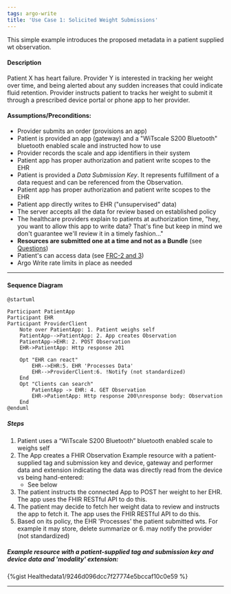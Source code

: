 ```yaml
---
tags: argo-write
title: 'Use Case 1: Solicited Weight Submissions'
---
```


<!-- Enter your content here -->
This simple example introduces the proposed metadata in a patient supplied wt observation.

#### Description

Patient X has heart failure.  Provider Y is interested in tracking her weight over time, and being alerted about any sudden increases that could indicate fluid retention. Provider instructs patient to tracks her weight to submit it through a prescribed device portal or phone app to her provider.

#### Assumptions/Preconditions:

- Provider submits an order (provisions an app)
- Patient is provided an app (gateway) and a "WiTscale S200 Bluetooth" bluetooth enabled scale and instructed how to use
- Provider records the scale and app identifiers in their system
- Patient app has proper authorization and patient write scopes to the EHR
- Patient is provided a *Data Submission Key*. It represents fulfillment of a data request and can be referenced from the Observation.
- Patient app has proper authorization and patient write scopes to the EHR
- Patient app directly writes to EHR ("unsupervised" data)
- The server accepts all the data for review based on established policy
- The healthcare providers  explain to patients at authorization time, "hey, you want to allow this app to write data? That's fine but keep in mind we don't guarantee we'll review it in a timely fashion..."
- **Resources are submitted one at a time and not as a Bundle** (see [Questions](/UG_Lai1iRaC2posiQzl0zw#Questions))
- Patient's can access data (see [FRC-2 and 3]([/WwsA0bNWSQ2OS5zbJFM_rw?view](https://hackmd.io/WwsA0bNWSQ2OS5zbJFM_rw?view)))
- Argo Write rate limits in place as needed

---

#### Sequence Diagram

```plantuml
@startuml
 
Participant PatientApp 
Participant EHR
Participant ProviderClient 
    Note over PatientApp: 1. Patient weighs self
    PatientApp-->PatientApp: 2. App creates Observation
    PatientApp->EHR: 2. POST Observation
    EHR->PatientApp: Http response 201

    Opt "EHR can react"
        EHR-->EHR:5. EHR 'Processes Data'
        EHR-->ProviderClient:6. !Notify (not standardized)
    End
    Opt "Clients can search"
        PatientApp -> EHR: 4. GET Observation
        EHR->PatientApp: Http response 200\nresponse body: Observation
    End   
@enduml
```

##### Steps

1. Patient uses a “WiTscale S200 Bluetooth” bluetooth enabled scale to weighs self
2. The App creates a FHIR Observation Example resource with a patient-supplied tag and submission key and device, gateway and performer data and extension indicating the data was directly read from the device vs being hand-entered:
    - See below
3. The patient instructs the connected App to POST her weight to her EHR. The app uses the FHIR RESTful API to do this.
4. The patient may decide to fetch her weight data to review and instructs the app to fetch it.  The app uses the FHIR RESTful API to do this.
5. Based on its policy, the EHR 'Processes' the patient submitted wts.  For example it may store, delete summarize or 6. may notify the provider (not standardized)

##### Example resource with a patient-supplied tag and submission key and device data and 'modality' extension:

{%gist Healthedata1/9246d096dcc7f27774e5bccaf10c0e59 %}

---
